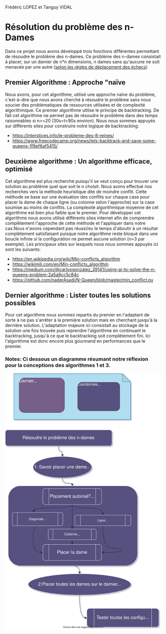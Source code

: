 
Frédéric LOPEZ et Tanguy VIDAL
# Résolution du problème des n-Dames

Dans ce projet nous avons développé trois fonctions différentes permettant de résoudre le problème des n-dames.
Ce problème des n-dames consistait à placer, sur un damier de n*n dimensions, n dames sans qu'aucune ne soit menacée par une autre ([selon les règles de déplacement des échecs](http://leconsdechecspourdebutants.com/regles/lecon_2_dame.htm))

## Premier Algorithme :  Approche "naïve

Nous avons, pour cet algorithme, utilisé une approche naïve du problème, c'est-à-dire que nous avons cherché à résoudre le problème sans nous soucier des problématiques de ressources utilisées et de complexité algorithmique. Ce premier algorithme utilise le principe de backtracking. De fait cet algorithme ne permet pas de résoudre le problème dans des temps raisonnables si n>=20 (30s<t<90s environ). Nous nous sommes appuyés sur différents sites pour construire notre logique de backtracking:
* https://interstices.info/le-probleme-des-8-reines/
* https://www.freecodecamp.org/news/lets-backtrack-and-save-some-queens-1f9ef6af5415/

## Deuxième algorithme :  Un algorithme efficace, optimisé

Cet algorithme est plus recherché puisqu'il se veut conçu pour trouver une solution au problème quel que soit le n choisit.
Nous avons effectué nos recherches vers la méthode heuristique dite de moindre conflit.
Cette méthode se base sur une évaluation des conflits sur chaque case pour placer la dame de chaque ligne (ou colonne selon l'approche) sur la case soumise au moins de conflits. La complexité algorithmique moyenne de cet algorithme est bien plus faible que le premier.
Pour développer cet algorithme nous avons utilisé différents sites internet afin de comprendre complètement l'approche de cette méthode et l'appliquer dans notre cas.Nous n'avons cependant pas réussi/eu le temps d'aboutir à un résultat complètement satisfaisant puisque notre algorithme reste bloqué dans une boucle infinie si la configuration ne permet aucune solution (n=3 par exemple). Les principaux sites sur lesquels nous nous sommes appuyés ici sont les suivants:
* https://en.wikipedia.org/wiki/Min-conflicts_algorithm
* https://wikimili.com/en/Min-conflicts_algorithm
* https://medium.com/@carlosgonzalez_39141/using-ai-to-solve-the-n-queens-problem-2a5a9cc5c84c
* https://github.com/naderAsadi/N-Queen/blob/master/min_conflict.py

## Dernier algorithme :  Lister toutes les solutions possibles

Pour cet algorithme nous sommes repartis du premier en l'adaptant de sorte à ne pas s'arrêter à la première solution mais en cherchant jusqu'à la dernière solution. L'adaptation majeure ici consistait au stockage de la solution une fois trouvée puis reprendre l'algorithme en continuant le backtracking, jusqu'à ce que le backtracking soit complètement fini. Ici l'algorithme est donc encore plus gourmand en performances que le premier.

### Notes: Ci dessous un diagramme résumant notre réflexion pour la conceptions des algorithmes 1 et 3.
![schéma](/schema.svg)

